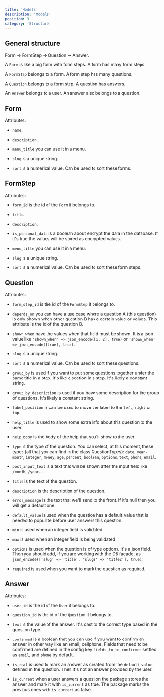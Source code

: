 ```yaml
---
title: 'Models'
description: 'Models'
position: 3
category: 'Structure'
---
```


## General structure

Form -> FormStep -> Question -> Answer.

A `Form` is like a big form with form steps. A form has many form steps.

A `FormStep` belongs to a form. A form step has many questions.

A `Question` belongs to a form step. A question has answers.

An `Answer` belongs to a user. An answer also belongs to a question.

## Form

Attributes:

- `name`.

- `description`.

- `menu_title` you can use it in a menu.

- `slug` is a unique string.

- `sort` is a numerical value. Can be used to sort these forms.

## FormStep

Attributes:

- `form_id` is the id of the `Form` it belongs to.

- `title`.

- `description`.

- `is_personal_data` is a boolean about encrypt the data in the database. If it's true the values will be stored as encrypted values.

- `menu_title` you can use it in a menu.

- `slug` is a unique string.

- `sort` is a numerical value. Can be used to sort these form steps.

## Question

Attributes:

- `form_step_id` is the id of the `FormStep` it belongs to.

- `depends_on` you can have a use case where a question A (this question) is only shown when other question B has a certain value or values. This attribute is the id of the question B.

- `shown_when` have the values when that field must be shown. It is a json value like `'shown_when' => json_encode([1, 2], true)` or `'shown_when' => json_encode([true], true)`.

- `slug` is a unique string.

- `sort` is a numerical value. Can be used to sort these questions.

- `group_by` is used if you want to put some questions together under the same title in a step. It's like a section in a step. It's likely a constant string.

- `group_by_description` is used if you have some description for the group of questions. It's likely a constant string.

- `label_position` is can be used to move the label to the `left`, `right` or `top`.

- `help_title` is used to show some extra info about this question to the user.

- `help_body` is the body of the help that you'll show to the user.

- `type` is the type of the question. You can select, at this moment, these types (all that you can find in the class QuestionTypes): `date`, `year-month`, `integer`, `money`, `age`, `percent`, `boolean`, `options`, `text`, `phone`, `email`.

- `post_input_text` is a text that will be shown after the input field like `/month`, `/year`...

- `title` is the text of the question.
  
- `description` is the description of the question.

- `error_message` is the text that we'll send to the front. If it's null then you will get a default one.

- `default_value` is used when the question has a default_value that is needed to populate before user answers this question.

- `min` is used when an integer field is validated.

- `max` is used when an integer field is being validated

- `options` is used when the question is of type options. It's a json field. Then you should add, if you are working with the DB facade, as `json_encode(['slug' => 'title', 'slug2' => 'title2'], true)`;

- `required` is used when you want to mark the question as required.

## Answer

Attributes:

- `user_id` is the id of the `User` it belongs to.

- `question_id` is the id of the `Question` it belongs to.

- `text` is the value of the answer. It's cast to the correct type based in the question type.

- `confirmed` is a boolean that you can use if you want to confirm an answer in other way like an email, cellphone. Fields that need to be confirmed are defined in the config key `fields_to_be_confirmed` settled as `email`, and `phone` by default.

- `is_real` is used to mark an answer as created from the `default_value` defined in the question. Then it's not an answer provided by the user.

- `is_current` when a user answers a question the package stores the answer and mark it with `is_current` as true. The package marks the previous ones with `is_current` as false.
